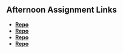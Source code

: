 ## Afternoon Assignment Links

* **[Repo](https://github.com/MeganHancock/day-one-site)**
* **[Repo](https://github.com/MeganHancock/cool-site)**
* **[Repo](https://github.com/MeganHancock/clone-site)**
* **[Repo](https://github.com/MeganHancock/<ASSIGNMENT_REPO>)**
